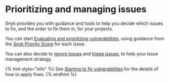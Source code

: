 # Prioritizing and managing issues

Snyk provides you with guidance and tools to help you decide which issues to fix, and the order to fix them in, for your projects.

You can start [Evaluating and prioritizing vulnerabilities](evaluating-and-prioritizing-vulnerabilities.md), using guidance from the [Snyk Priority Score](priority-score.md) for each issue.

You can also decide to [ignore issues](ignore-issues.md) and [triage issues](triaging-issues.md), to help your issue management strategy.

{% hint style="info" %}
See [Starting to fix vulnerabilities](../../scan-application-code/starting-to-fix-vulnerabilities/) for the details of how to apply fixes.
{% endhint %}
